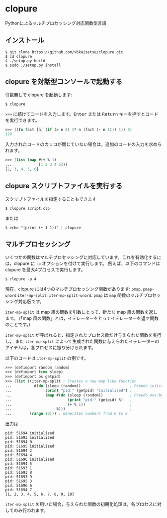 # clopure
Pythonによるマルチプロセッシング対応関数型言語

## インストール

```
$ git clone https://github.com/vbkaisetsu/clopure.git
$ cd clopure
$ ./setup.py build
$ sudo ./setup.py install
```

## clopure を対話型コンソールで起動する

引数無しで clopure を起動します:
```
$ clopure
```

`>>>` に続けてコードを入力します。<kbd>Enter</kbd> または <kbd>Return</kbd> キーを押すとコードを実行できます。
```clojure
>>> ((fn fact [n] (if (> n 0) (* n (fact (- n 1))) 1)) 5)
120
```

入力されたコードのカッコが閉じていない場合は，追加のコードの入力を求められます。
```clojure
>>> (list (map #(+ % 1)
...            [1 2 3 4 5]))
[2, 3, 4, 5, 6]
```

## clopure スクリプトファイルを実行する

スクリプトファイルを指定することもできます
```
$ clopure script.clp
```
または
```
$ echo "(print (+ 1 1))" | clopure
```

## マルチプロセッシング

いくつかの関数はマルチプロセッシングに対応しています。これを有効化するには，clopure に `-p` オプションを付けて実行します。
例えば，以下のコマンドは clopure を最大4プロセスで実行します。
```
$ clopure -p 4
```

現在，clopure には4つのマルチプロセッシング関数があります: `pmap`, `pmap-unord` `iter-mp-split`, `iter-mp-split-unord`.
`pmap` は `map` 関数のマルチプロセッシング対応版です。

`iter-mp-split` は map 風の関数を引数にとって，新たな map 風の関数を返します。
(「map 風の関数」とは，イテレーターをとってイテレーターを返す関数のことです。)

`iter-mp-split` が呼ばれると，指定されたプロセス数だけ与えられた関数を実行し，
また `iter-mp-split` によって生成された関数に与えられたイテレーターのアイテムは，各プロセスに振り分けられます。

以下のコードは `iter-mp-split` の例です。
```clojure
>>> (defimport random random)
>>> (defimport time sleep)
>>> (defimport os getpid)
>>> (list ((iter-mp-split ; Creates a new map like function
...          #(do (sleep (random))                      ; Pseudo initialization
...               (print "pid:" (getpid) "initialized") ;
...               (map #(do (sleep (random))            ; Pseudo one-by-one processing
...                         (print "pid:" (getpid) %)   ;
...                         (+ % 1))                    ;
...                    %)))                             ;
...        (range 10))) ; Generates numbers from 0 to 9
```
出力は
```
pid: 51694 initialized
pid: 51693 initialized
pid: 51694 0
pid: 51695 initialized
pid: 51694 2
pid: 51694 4
pid: 51696 initialized
pid: 51694 5
pid: 51693 1
pid: 51693 8
pid: 51693 9
pid: 51695 3
pid: 51696 6
pid: 51694 7
[1, 2, 3, 4, 5, 6, 7, 8, 9, 10]
```

`iter-mp-split` を用いた場合，与えられた関数の初期化処理は，各プロセスに対してのみ行われます。
